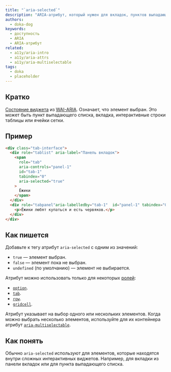 ```yaml
---
title: "`aria-selected`"
description: "ARIA-атрибут, который нужен для вкладок, пунктов выпадающих списков, строк таблиц и ячеек сеток."
authors:
  - doka-dog
keywords:
  - доступность
  - ARIA
  - ARIA-атрибут
related:
  - a11y/aria-intro
  - a11y/aria-attrs
  - a11y/aria-multiselectable
tags:
  - doka
  - placeholder
---
```


## Кратко

[Состояние виджета](/a11y/aria-attrs/#atributy-vidzhetov) из [WAI-ARIA](/a11y/aria-intro/#specifikaciya). Означает, что элемент выбран. Это может быть пункт выпадающего списка, вкладка, интерактивные строки таблицы или ячейки сетки.

## Пример

```html
<div class="tab-interface">
  <div role="tablist" aria-label="Панель вкладок">
    <span
      role="tab"
      aria-controls="panel-1"
      id="tab-1"
      tabindex="0"
      aria-selected="true"
    >
      Ёжики
    </span>
  </div>
  <div role="tabpanel"aria-labelledby="tab-1"  id="panel-1" tabindex="0">
    <p>Ёжики любят купаться и есть червяков.</p>
  </div>
</div>
```

## Как пишется

Добавьте к тегу атрибут `aria-selected` с одним из значений:

- `true` — элемент выбран.
- `false` — элемент пока не выбран.
- `undefined` (по умолчанию) — элемент не выбирается.

Атрибут можно использовать только для некоторых [ролей](/a11y/aria-roles/):

- [`option`](/a11y/role-option/).
- [`tab`](/a11y/role-tab/).
- [`row`](/a11y/role-row/).
- [`gridcell`](/a11y/role-gridcell/).

Атрибут указывает на выбор одного или нескольких элементов. Когда можно выбрать несколько элементов, используйте для их контейнера атрибут [`aria-multiselectable`](/a11y/aria-multiselectable/).

## Как понять

Обычно `aria-selected` используют для элементов, которые находятся внутри сложных интерактивных виджетов. Например, для вкладки из панели вкладок или для пункта выпадающего списка.
